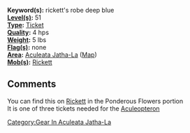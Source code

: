 **Keyword(s):** rickett's robe deep blue  
**[Level(s)](Object_Level "wikilink"):** 51  
**[Type](:Category:_Object_Types "wikilink"):**
[Ticket](:Category:_Tickets "wikilink")  
**[Quality](Object_Quality "wikilink"):** 4 hps  
**[Weight](Object_Weight "wikilink"):** 5 lbs  
**[Flag(s)](:Category:_Object_Flags "wikilink"):** none  
**[Area](:Category:_Areas "wikilink"):** [Aculeata
Jatha-La](:Category:Gear_In_Aculeata_Jatha-La "wikilink")
([Map](Aculeata_Jatha-La_Map "wikilink"))  
**[Mob(s)](:Category:_Mobs "wikilink"):**
[Rickett](rickett "wikilink")  

## Comments

You can find this on [Rickett](rickett "wikilink") in the Ponderous
Flowers portion  
It is one of three tickets needed for the
[Aculeopteron](Aculeopteron "wikilink")

[Category:Gear In Aculeata
Jatha-La](Category:Gear_In_Aculeata_Jatha-La "wikilink")
